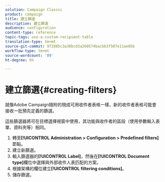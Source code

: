 ```yaml
---
solution: Campaign Classic
product: campaign
title: 建立篩選
description: 建立篩選
audience: configuration
content-type: reference
topic-tags: use-a-custom-recipient-table
translation-type: tm+mt
source-git-commit: 972885c3a38bcd3a260574bacbb3f507e11ae05b
workflow-type: tm+mt
source-wordcount: '89'
ht-degree: 6%

---
```



# 建立篩選{#creating-filters}

就像Adobe Campaign隨附的現成可用收件者表格一樣，新的收件者表格可能會接收一批預先定義的篩選。

這些篩選器將可在目標選擇視窗中使用，其功能與收件者的區段（使用參數輸入表單、資料夾等）相同。

1. 轉至&#x200B;**[!UICONTROL Administration > Configuration > Predefined filters]**&#x200B;節點。
1. 建立新篩選。
1. 輸入篩選器的&#x200B;**[!UICONTROL Label]**，然後在&#x200B;**[!UICONTROL Document type]**&#x200B;欄位中選擇與外部收件人表匹配的方案。
1. 根據架構的欄位建立&#x200B;**[!UICONTROL filtering conditions]**。
1. 儲存篩選。


